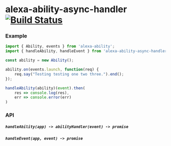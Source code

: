 # alexa-ability-async-handler [![Build Status](https://travis-ci.org/nickclaw/alexa-ability-async-handler.svg?branch=master)](https://travis-ci.org/nickclaw/alexa-ability-async-handler)

### Example

```js
import { Ability, events } from 'alexa-ability';
import { handleAbility, handleEvent } from 'alexa-ability-async-handler';

const ability = new Ability();

ability.on(events.launch, function(req) {
    req.say("Testing testing one two three.").end();
});

handleAbility(ability)(event).then(
    res => console.log(res),
    err => console.error(err)
)
```

### API

##### `handleAbility(app) -> abilityHandler(event) -> promise`

##### `handleEvent(app, event) -> promise`
